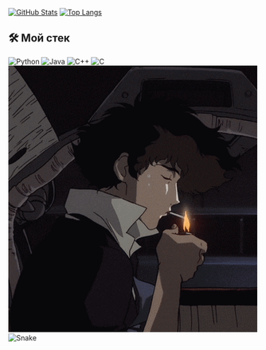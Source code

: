 [![GitHub Stats](https://github-readme-stats.vercel.app/api?username=rope01&show_icons=true&theme=radical)](https://github.com/rope01)
[![Top Langs](https://github-readme-stats.vercel.app/api/top-langs/?username=rope01&layout=compact)](https://github.com/rope01)
## 🛠️ Мой стек
![Python](https://img.shields.io/badge/-Python-3776AB?logo=python&logoColor=black)
![Java](https://img.shields.io/badge/-JavaScript-F7DF1E?logo=javascript&logoColor=black)
![C++](https://img.shields.io/badge/-JavaScript-F7DF1E?logo=javascript&logoColor=black)
![C](https://img.shields.io/badge/-JavaScript-F7DF1E?logo=javascript&logoColor=black)
![Banner](https://github.com/rope01/rope01/blob/main/cowboy%20bebop%20smoking%20GIF.gif)
![Snake](https://raw.githubusercontent.com/rope01/rope01/output/github-contribution-grid-snake.svg)
